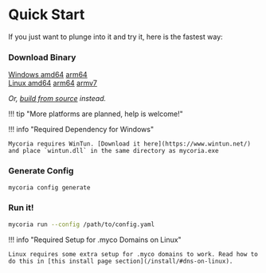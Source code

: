 # Quick Start

If you just want to plunge into it and try it, here is the fastest way:

### Download Binary

[Windows amd64](https://github.com/mycoria/mycoria/releases/latest/download/mycoria_windows_amd64.exe) [arm64](https://github.com/mycoria/mycoria/releases/latest/download/mycoria_windows_arm64.exe)  
[Linux amd64](https://github.com/mycoria/mycoria/releases/latest/download/mycoria_linux_amd64) [arm64](https://github.com/mycoria/mycoria/releases/latest/download/mycoria_linux_arm64) [armv7](https://github.com/mycoria/mycoria/releases/latest/download/mycoria_linux_armv7)

_Or, [build from source](https://github.com/mycoria/mycoria?tab=readme-ov-file#building) instead._

!!! tip "More platforms are planned, help is welcome!"

!!! info "Required Dependency for Windows"

    Mycoria requires WinTun. [Download it here](https://www.wintun.net/) and place `wintun.dll` in the same directory as mycoria.exe

### Generate Config

``` sh
mycoria config generate
```

### Run it!

``` sh
mycoria run --config /path/to/config.yaml
```

!!! info "Required Setup for .myco Domains on Linux"

    Linux requires some extra setup for .myco domains to work. Read how to do this in [this install page section](/install/#dns-on-linux).
